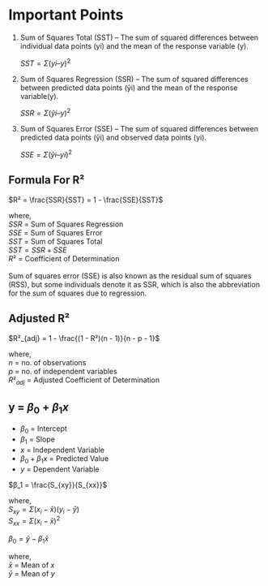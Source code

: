 # Important Points

1. Sum of Squares Total (SST) – The sum of squared differences between individual data points (yi) and the mean of the response variable (y).

   $SST = Σ(yi – y)^2$

2. Sum of Squares Regression (SSR) – The sum of squared differences between predicted data points (ŷi) and the mean of the response variable(y).

   $SSR = Σ(ŷi – y)^2$

3. Sum of Squares Error (SSE) – The sum of squared differences between predicted data points (ŷi) and observed data points (yi).

   $SSE = Σ(ŷi – yi)^2$

## Formula For R²

$R² = \frac{SSR}{SST} = 1 - \frac{SSE}{SST}$

where,  
$SSR$ = Sum of Squares Regression  
$SSE$ = Sum of Squares Error  
$SST$ = Sum of Squares Total  
$SST = SSR + SSE$  
$R²$ = Coefficient of Determination  
<br />
Sum of squares error (SSE) is also known as the residual sum of squares (RSS), but some individuals denote it as SSR, which is also the abbreviation for the sum of squares due to regression.

## Adjusted R²

$R²_{adj} = 1 - \frac{(1 - R²)(n - 1)}{n - p - 1}$

where,  
$n$ = no. of observations  
$p$ = no. of independent variables  
$R²_{adj}$ = Adjusted Coefficient of Determination

## y = $β_0 + β_1x$

- $β_0$ = Intercept
- $β_1$ = Slope
- $x$ = Independent Variable
- $β_0 + β_1x$ = Predicted Value
- $y$ = Dependent Variable

$β_1 = \frac{S_{xy}}{S_{xx}}$

where,  
$S_{xy} = Σ(x_i - \bar{x})(y_i - \bar{y})$  
$S_{xx} = Σ(x_i - \bar{x})^2$

$β_0 = \bar{y} - β_1\bar{x}$

where,  
$\bar{x}$ = Mean of $x$  
$\bar{y}$ = Mean of $y$
